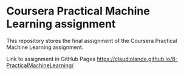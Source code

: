 # Coursera Practical Machine Learning assignment
This repository stores the final assignment of the Coursera Practical Machine Learning assignment.

Link to assignment in GitHub Pages
https://claudiolande.github.io/8-PracticalMachineLearning/
